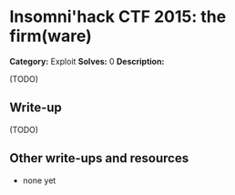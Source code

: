 # Insomni'hack CTF 2015: the firm(ware)

**Category:** Exploit
**Solves:** 0
**Description:** 

(TODO)

## Write-up

(TODO)

## Other write-ups and resources

* none yet